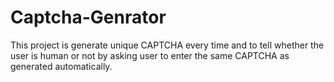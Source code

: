 # Captcha-Genrator
This project is generate unique CAPTCHA every time and to tell whether the user is human or not by asking user to enter the same CAPTCHA as generated automatically.

